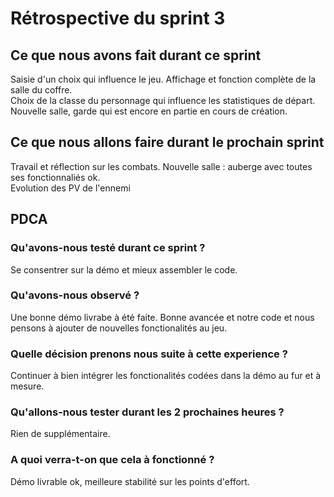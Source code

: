 # Rétrospective du sprint 3


## Ce que nous avons fait durant ce sprint 
Saisie d'un choix qui influence le jeu. 
Affichage et fonction complète de la salle du coffre.  
Choix de la classe du personnage qui influence les statistiques de départ.  
Nouvelle salle, garde qui est encore en partie en cours de création.  

## Ce que nous allons faire durant le prochain sprint
Travail et réflection sur les combats.
Nouvelle salle : auberge avec toutes ses fonctionnaliés ok.  
Evolution des PV de l'ennemi

## PDCA
### Qu'avons-nous testé durant ce sprint ?
Se consentrer sur la démo et mieux assembler le code.  

### Qu'avons-nous observé ?
Une bonne démo livrabe à été faite. Bonne avancée et notre code et nous pensons à ajouter de nouvelles fonctionalités au jeu.  

### Quelle décision prenons nous suite à cette experience ?
Continuer à bien intégrer les fonctionalités codées dans la démo au fur et à mesure.  

### Qu'allons-nous tester durant les 2 prochaines heures ?
Rien de supplémentaire.  

### A quoi verra-t-on que cela à fonctionné ?
Démo livrable ok, meilleure stabilité sur les points d'effort.  
